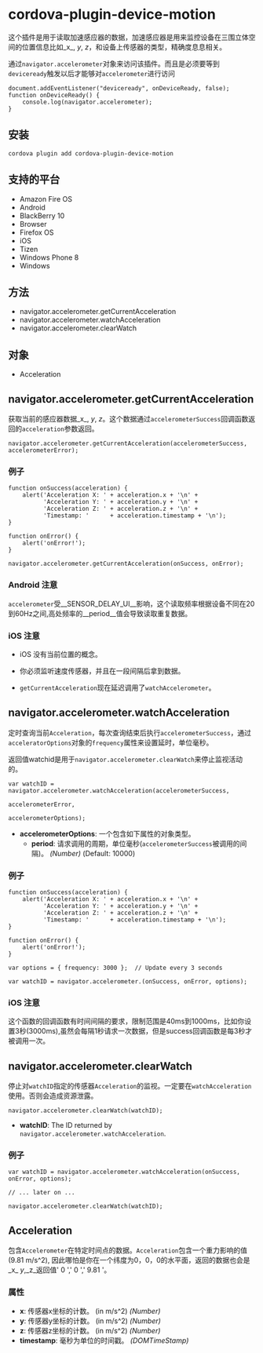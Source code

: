 # cordova-plugin-device-motion

这个插件是用于读取加速感应器的数据，加速感应器是用来监控设备在三围立体空间的位置信息比如_x_, _y_, _z_，和设备上传感器的类型，精确度息息相关。<br>

通过`navigator.accelerometer`对象来访问该插件。而且是必须要等到`deviceready`触发以后才能够对`accelerometer`进行访问<br>

    document.addEventListener("deviceready", onDeviceReady, false);
    function onDeviceReady() {
        console.log(navigator.accelerometer);
    }

## 安装

    cordova plugin add cordova-plugin-device-motion

## 支持的平台

- Amazon Fire OS
- Android
- BlackBerry 10
- Browser
- Firefox OS
- iOS
- Tizen
- Windows Phone 8
- Windows

## 方法

- navigator.accelerometer.getCurrentAcceleration
- navigator.accelerometer.watchAcceleration
- navigator.accelerometer.clearWatch

## 对象

- Acceleration

## navigator.accelerometer.getCurrentAcceleration

获取当前的感应器数据_x_, _y_, _z_。这个数据通过`accelerometerSuccess`回调函数返回的`acceleration`参数返回。

    navigator.accelerometer.getCurrentAcceleration(accelerometerSuccess, accelerometerError);


### 例子

    function onSuccess(acceleration) {
        alert('Acceleration X: ' + acceleration.x + '\n' +
              'Acceleration Y: ' + acceleration.y + '\n' +
              'Acceleration Z: ' + acceleration.z + '\n' +
              'Timestamp: '      + acceleration.timestamp + '\n');
    }

    function onError() {
        alert('onError!');
    }

    navigator.accelerometer.getCurrentAcceleration(onSuccess, onError);

### Android 注意

`accelerometer`受__SENSOR_DELAY_UI__影响，这个读取频率根据设备不同在20到60Hz之间,高处频率的__period__值会导致读取重复数据。

### iOS 注意

- iOS 没有当前位置的概念。

- 你必须监听速度传感器，并且在一段间隔后拿到数据。

- `getCurrentAcceleration`现在延迟调用了`watchAccelerometer`。

## navigator.accelerometer.watchAcceleration

定时查询当前`Acceleration`，每次查询结束后执行`accelerometerSuccess`，通过`acceleratorOptions`对象的`frequency`属性来设置延时，单位毫秒。<br>

返回值watchid是用于`navigator.accelerometer.clearWatch`来停止监视活动的。

    var watchID = navigator.accelerometer.watchAcceleration(accelerometerSuccess,
                                                           accelerometerError,
                                                           accelerometerOptions);

- __accelerometerOptions__: 一个包含如下属性的对象类型。
  - __period__: 请求调用的周期，单位毫秒(`accelerometerSuccess`被调用的间隔)。 _(Number)_ (Default: 10000)


###  例子

    function onSuccess(acceleration) {
        alert('Acceleration X: ' + acceleration.x + '\n' +
              'Acceleration Y: ' + acceleration.y + '\n' +
              'Acceleration Z: ' + acceleration.z + '\n' +
              'Timestamp: '      + acceleration.timestamp + '\n');
    }

    function onError() {
        alert('onError!');
    }

    var options = { frequency: 3000 };  // Update every 3 seconds

    var watchID = navigator.accelerometer.(onSuccess, onError, options);

### iOS 注意

这个函数的回调函数有时间间隔的要求，限制范围是40ms到1000ms，比如你设置3秒(3000ms),虽然会每隔1秒请求一次数据，但是success回调函数是每3秒才被调用一次。

## navigator.accelerometer.clearWatch

停止对`watchID`指定的传感器`Acceleration`的监视。一定要在`watchAcceleration`使用。否则会造成资源泄露。

    navigator.accelerometer.clearWatch(watchID);

- __watchID__: The ID returned by `navigator.accelerometer.watchAcceleration`.

###  例子

    var watchID = navigator.accelerometer.watchAcceleration(onSuccess, onError, options);

    // ... later on ...

    navigator.accelerometer.clearWatch(watchID);

## Acceleration

包含`Accelerometer`在特定时间点的数据。`Acceleration`包含一个重力影响的值(9.81 m/s^2), 因此哪怕是你在一个纬度为0，0，0的水平面，返回的数据也会是_x_ _y_,_z_返回值' 0 ',' 0 ',' 9.81 '。

### 属性

- __x__:  传感器x坐标的计数。 (in m/s^2) _(Number)_
- __y__:  传感器y坐标的计数。 (in m/s^2) _(Number)_
- __z__:  传感器z坐标的计数。 (in m/s^2) _(Number)_
- __timestamp__: 毫秒为单位的时间戳。 _(DOMTimeStamp)_
